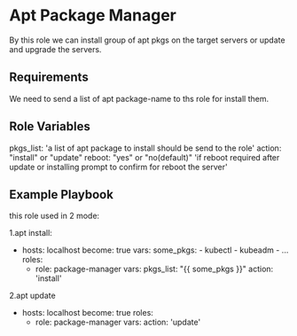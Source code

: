 Apt Package Manager
=========

By this role we can install group of apt pkgs on the target servers or update and upgrade the servers.

Requirements
------------

We need to send a list of apt package-name to ths role for install them.

Role Variables
--------------

pkgs_list:  'a list of apt package to install should be send to the role'
action: "install" or "update"
reboot: "yes" or "no(default)" 'if reboot required after update or installing prompt to confirm for reboot the server'


Example Playbook
----------------

this role used in 2 mode:

1.apt install:

- hosts: localhost
  become: true
  vars:
    some_pkgs:
      - kubectl
      - kubeadm
      - ...
  roles:
    - role: package-manager
      vars:
        pkgs_list: "{{ some_pkgs }}"
        action: 'install'


2.apt update

- hosts: localhost
  become: true
  roles:
    - role: package-manager
      vars:
        action: 'update'

